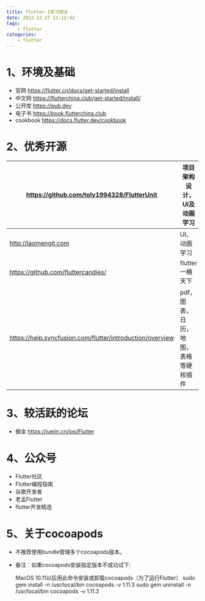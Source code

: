 ```yaml
---
title: flutter-1学习相关
date: 2022-12-27 11:12:42
tags:
    - flutter
categories:
    - flutter
---
```


# 1、环境及基础

- 官网
  https://flutter.cn/docs/get-started/install
- 中文网
  https://flutterchina.club/get-started/install/
- 公开库
  https://pub.dev
- 电子书
  https://book.flutterchina.club
- cookbook
  https://docs.flutter.dev/cookbook



# 2、优秀开源

| https://github.com/toly1994328/FlutterUnit                | 项目架构设计，UI及动画学习            |
| --------------------------------------------------------- | ------------------------------------- |
| http://laomengit.com                                      | UI、动画学习                          |
| https://github.com/fluttercandies/                        | flutter 一桶天下                      |
| https://help.syncfusion.com/flutter/introduction/overview | pdf，图表，日历，地图，表格等硬核插件 |

 

# 3、较活跃的论坛

- 掘金
  https://juejin.cn/ios/Flutter

# 4、公众号

- Flutter社区
- Flutter编程指南
- 谷歌开发者
- 老孟Flutter
- flutter开发精选



# 5、关于cocoapods

- 不推荐使用bundle管理多个cocoapods版本。

- 备注：如果cocoapods安装指定版本不成功试下:

  MacOS 10.11以后用此命令安装或卸载cocoapods（为了运行Flutter）
  sudo gem install -n /usr/local/bin cocoapods -v 1.11.3
  sudo gem uninstall -n /usr/local/bin cocoapods -v 1.11.3

